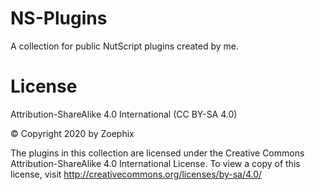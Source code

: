 # NS-Plugins
A collection for public NutScript plugins created by me.

# License
Attribution-ShareAlike 4.0 International (CC BY-SA 4.0)

© Copyright 2020 by Zoephix

The plugins in this collection are licensed under the Creative Commons Attribution-ShareAlike 4.0 International License.
To view a copy of this license, visit http://creativecommons.org/licenses/by-sa/4.0/
